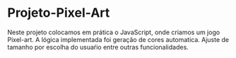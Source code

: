 # Projeto-Pixel-Art 
Neste projeto colocamos em prática o JavaScript, onde criamos um jogo Pixel-art. A lógica implementada foi geração de cores automatica. Ajuste de tamanho por escolha do usuaŕio entre outras funcionalidades.
